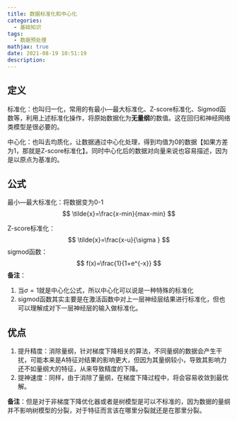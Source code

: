 ```yaml
---
title: 数据标准化和中心化
categories:
  - 基础知识
tags:
  - 数据预处理
mathjax: true
date: 2021-08-19 10:51:19
description:
---
```


## 定义

标准化：也叫归一化，常用的有最小—最大标准化、Z-score标准化、Sigmod函数等，利用上述标准化操作，将原始数据化为**无量纲**的数值。这在回归和神经网络类模型是很必要的。

中心化：也叫去均质化，让数据通过中心化处理，得到均值为0的数据【如果方差为1，那就是Z-score标准化】。同时中心化后的数据对向量来说也容易描述，因为是以原点为基准的。

## 公式

最小—最大标准化：将数据变为0-1
$$
\tilde{x}=\frac{x-min}{max-min}
$$


Z-score标准化：
$$
\tilde{x}=\frac{x-u}{\sigma }
$$
sigmod函数：
$$
f(x)=\frac{1}{1+e^{-x}}
$$
**备注**：

1. 当$\sigma=1$就是中心化公式，所以中心化可以说是一种特殊的标准化
2. sigmod函数其实主要是在激活函数中对上一层神经层结果进行标准化，但也可以理解成对下一层神经层的输入做标准化。

## 优点

1. 提升精度：消除量纲，针对梯度下降相关的算法，不同量纲的数据会产生干扰，可能本来是A特征对结果的影响更大，但因为其量纲较小，导致其影响力还不如量纲大的特征，从来导致精度的下降。
2. 提神速度：同样，由于消除了量纲，在梯度下降过程中，将会容易收敛到最优解。

**备注**：但是对于非梯度下降优化器或者是树模型是可以不标准的，因为数据的量纲并不影响树模型的分裂，对于特征而言该在哪里分裂就还是在那里分裂。